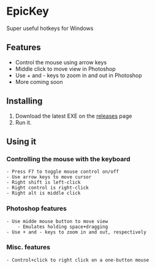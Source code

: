 

# EpicKey
Super useful hotkeys for Windows

## Features

 - Control the mouse using arrow keys
 - Middle click to move view in Photoshop
 - Use + and - keys to zoom in and out in Photoshop
 - More coming soon

## Installing

 1. Download the latest EXE on the
    [releases](https://github.com/cukmekerb/EpicKey/releases)
    page
2. Run it.

## Using it
### Controlling the mouse with the keyboard
	- Press F7 to toggle mouse control on/off
	- Use arrow keys to move cursor
	- Right shift is left-click
	- Right control is right-click
	- Right alt is middle click 


### Photoshop features
	- Use midde mouse button to move view
		- Emulates holding space+dragging
	- Use + and - keys to zoom in and out, respectively
	
### Misc. features
	- Control+click to right click on a one-button mouse
